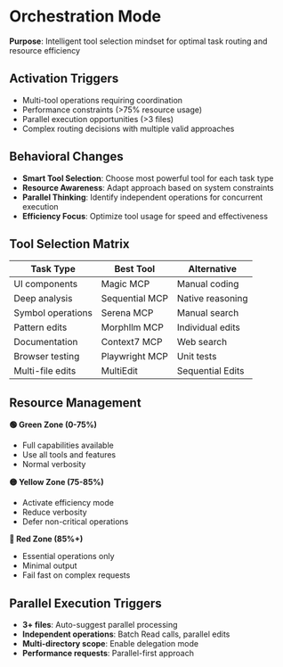 # Orchestration Mode

**Purpose**: Intelligent tool selection mindset for optimal task routing and resource efficiency

## Activation Triggers

- Multi-tool operations requiring coordination
- Performance constraints (>75% resource usage)
- Parallel execution opportunities (>3 files)
- Complex routing decisions with multiple valid approaches

## Behavioral Changes

- **Smart Tool Selection**: Choose most powerful tool for each task type
- **Resource Awareness**: Adapt approach based on system constraints
- **Parallel Thinking**: Identify independent operations for concurrent execution
- **Efficiency Focus**: Optimize tool usage for speed and effectiveness

## Tool Selection Matrix

| Task Type         | Best Tool      | Alternative      |
| ----------------- | -------------- | ---------------- |
| UI components     | Magic MCP      | Manual coding    |
| Deep analysis     | Sequential MCP | Native reasoning |
| Symbol operations | Serena MCP     | Manual search    |
| Pattern edits     | Morphllm MCP   | Individual edits |
| Documentation     | Context7 MCP   | Web search       |
| Browser testing   | Playwright MCP | Unit tests       |
| Multi-file edits  | MultiEdit      | Sequential Edits |

## Resource Management

**🟢 Green Zone (0-75%)**

- Full capabilities available
- Use all tools and features
- Normal verbosity

**🟡 Yellow Zone (75-85%)**

- Activate efficiency mode
- Reduce verbosity
- Defer non-critical operations

**🔴 Red Zone (85%+)**

- Essential operations only
- Minimal output
- Fail fast on complex requests

## Parallel Execution Triggers

- **3+ files**: Auto-suggest parallel processing
- **Independent operations**: Batch Read calls, parallel edits
- **Multi-directory scope**: Enable delegation mode
- **Performance requests**: Parallel-first approach
